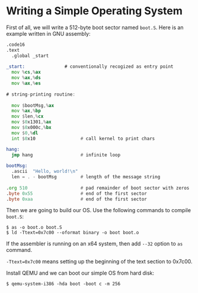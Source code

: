 # Writing a Simple Operating System #

First of all, we will write a 512-byte boot sector named `boot.S`. Here is an example written in GNU assembly:

```asm
.code16
.text
  .global _start
  
_start:               # conventionally recogized as entry point
  mov %cs,%ax
  mov %ax,%ds
  mov %ax,%es
  
# string-printing routine:
                      
  mov $bootMsg,%ax
  mov %ax,%bp
  mov $len,%cx
  mov $0x1301,%ax
  mov $0x000c,%bx
  mov $0,%dl
  int $0x10                 # call kernel to print chars

hang:
  jmp hang                  # infinite loop
  
bootMsg: 
  .ascii  "Hello, world!\n"
  len = . - bootMsg         # length of the message string
  
.org 510                    # pad remainder of boot sector with zeros
.byte 0x55                  # end of the first sector
.byte 0xaa                  # end of the first sector
```

Then we are going to build our OS. Use the following commands to compile `boot.S`:

```console
$ as -o boot.o boot.S 
$ ld -Ttext=0x7c00 --oformat binary -o boot boot.o
```

If the assembler is running on an x64 system, then add `--32` option to `as` command.

`-Ttext=0x7c00` means setting up the beginning of the text section to 0x7c00.

Install QEMU and we can boot our simple OS from hard disk:

```console
$ qemu-system-i386 -hda boot -boot c -m 256
```
